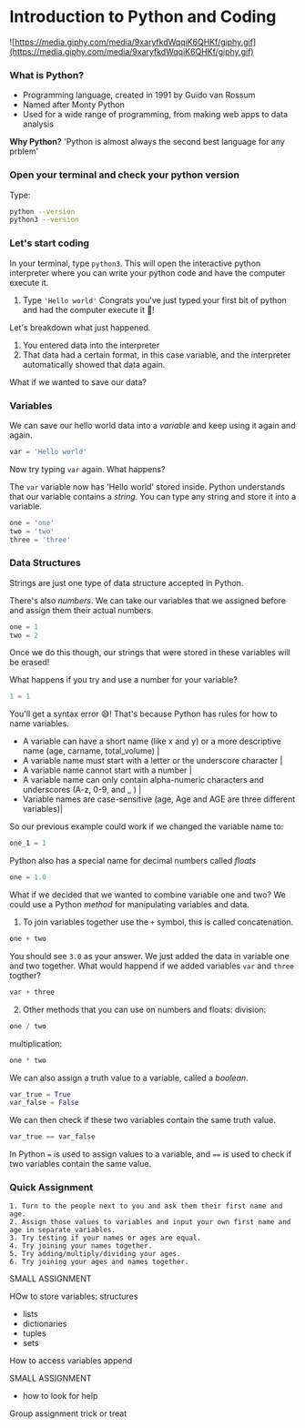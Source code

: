 # Introduction to Python and Coding
![https://media.giphy.com/media/9xaryfkdWqqiK6QHKf/giphy.gif](https://media.giphy.com/media/9xaryfkdWqqiK6QHKf/giphy.gif)

### What is Python?
- Programming language, created in 1991 by Guido van Rossum
- Named after Monty Python
- Used for a wide range of programming, from making web apps to data analysis

**Why Python?**
'Python is almost always the second best language for any prblem'

### Open your terminal and check your python version
Type:
```sh
python --version
python3 --version
```

### Let's start coding
In your terminal, type `python3`. This will open the interactive python interpreter where you can write your python code and have the computer execute it. 

1. Type `'Hello world'`
Congrats you've just typed your first bit of python and had the computer execute it 🎉!

Let's breakdown what just happened.
1. You entered data into the interpreter
2. That data had a certain format, in this case variable, and the interpreter automatically showed that data again.

What if we wanted to save our data?

### Variables
We can save our hello world data into a *variable* and keep using it again and again. 

```python
var = 'Hello world'
```
Now try typing `var` again. What happens?

The `var` variable now has 'Hello world' stored inside. Python understands that our variable contains a *string*. You can type any string and store it into a variable.
```python
one = 'one'
two = 'two'
three = 'three'
```

### Data Structures
Strings are just one type of data structure accepted in Python. 

There's also *numbers*. We can take our variables that we assigned before and assign them their actual numbers.
```python
one = 1
two = 2
```
Once we do this though, our strings that were stored in these variables will be erased!

What happens if you try and use a number for your variable?
```python
1 = 1
```
You'll get a syntax error 😅! That's because Python has rules for how to name variables.

- A variable can have a short name (like x and y) or a more descriptive name (age, carname, total_volume) | 
- A variable name must start with a letter or the underscore character |
- A variable name cannot start with a number |
- A variable name can only contain alpha-numeric characters and underscores (A-z, 0-9, and _ ) |
- Variable names are case-sensitive (age, Age and AGE are three different variables)| 


So our previous example could work if we changed the variable name to:
```python
one_1 = 1
```

Python also has a special name for decimal numbers called *floats*
```python
one = 1.0
```

What if we decided that we wanted to combine variable one and two? We could use a Python *method* for manipulating variables and data.

1. To join variables together use the `+` symbol, this is called concatenation.
```python
one + two
```
You should see `3.0` as your answer. We just added the data in variable one and two together. 
What would happend if we added variables `var` and `three` togther?
```python
var + three
```

2. Other methods that you can use on numbers and floats:
division:
```python
one / two
```

multiplication:
```python
one * two
```

We can also assign a truth value to a variable, called a *boolean*.
```python
var_true = True
var_false = False
```
We can then check if these two variables contain the same truth value.
```python
var_true == var_false
```

In Python `=` is used to assign values to a variable, and `==` is used to check if two variables contain the same value.

### Quick Assignment
```
1. Turn to the people next to you and ask them their first name and age. 
2. Assign those values to variables and input your own first name and age in separate variables. 
3. Try testing if your names or ages are equal.
4. Try joining your names together.
5. Try adding/multiply/dividing your ages.
6. Try joining your ages and names together.
```





SMALL ASSIGNMENT

HOw to store variables: structures
- lists
- dictionaries
- tuples
- sets

How to access variables
append

SMALL ASSIGNMENT

- how to look for help

Group assignment
trick or treat

